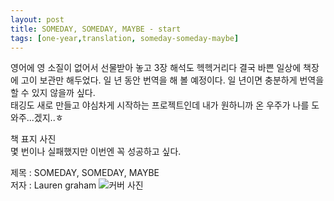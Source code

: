 ```yaml
---
layout: post
title: SOMEDAY, SOMEDAY, MAYBE - start
tags: [one-year,translation, someday-someday-maybe] 
---
```

영어에 영 소질이 없어서 선물받아 놓고 3장 해석도 헥헥거리다 결국 바쁜 일상에 책장에 고이 보관만 해두었다. 일 년 동안 번역을 해 볼 예정이다. 일 년이면 충분하게 번역을 할 수 있지 않을까 싶다.  
태깅도 새로 만들고 야심차게 시작하는 프로젝트인데 내가 원하니까 온 우주가 나를 도와주...겠지..ㅎ 

책 표지 사진  
몇 번이나 실패했지만 이번엔 꼭 성공하고 싶다. 

제목 : SOMEDAY, SOMEDAY, MAYBE  
저자 : Lauren graham 
![커버 사진](https://lh3.googleusercontent.com/-m4W1ndvPxPA/VgeS7doKQlI/AAAAAAAAAHs/nqDJayk5Tc4/s512-Ic42/upload_-1.jpg)
